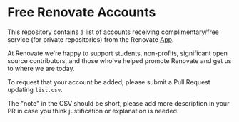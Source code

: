 # Free Renovate Accounts

This repository contains a list of accounts receiving complimentary/free service (for private repositories) from the Renovate [App](https://github.com/marketplace/renovate).

At Renovate we're happy to support students, non-profits, significant open source contributors, and those who've helped promote Renovate and get us to where we are today.

To request that your account be added, please submit a Pull Request updating `list.csv`.

The "note" in the CSV should be short, please add more description in your PR in case you think justification or explanation is needed.
